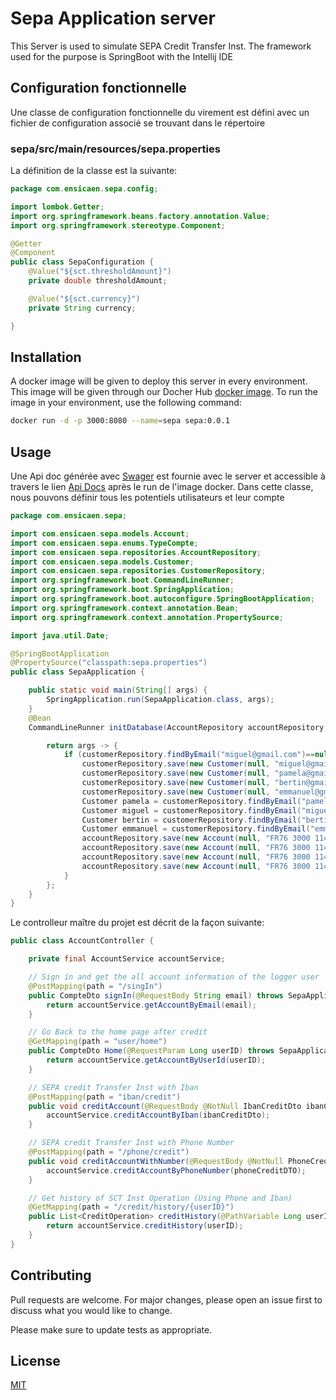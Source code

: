 # Sepa Application server

This Server is used to simulate SEPA Credit Transfer Inst. The framework used for the purpose is SpringBoot with the Intellij IDE

## Configuration fonctionnelle
Une classe de configuration fonctionnelle du virement est défini avec un fichier de configuration associé se trouvant dans le répertoire 

### sepa/src/main/resources/sepa.properties ###

La définition de la classe est la suivante:
```java
package com.ensicaen.sepa.config;

import lombok.Getter;
import org.springframework.beans.factory.annotation.Value;
import org.springframework.stereotype.Component;

@Getter
@Component
public class SepaConfiguration {
    @Value("${sct.thresholdAmount}")
    private double thresholdAmount;

    @Value("${sct.currency}")
    private String currency;

}

```
## Installation

A docker image will be given to deploy this server in every environment. This image will be given through our Docher Hub [docker image](https://hub.docker.com/r/pascalmiguel/sepav1/tags). To run the image in your environment, use the following command:
```bash
docker run -d -p 3000:8080 --name=sepa sepa:0.0.1
```



## Usage
Une Api doc générée avec [Swager](https://swagger.io/) est fournie avec le server et accessible à travers le lien [Api Docs](http://127.0.0.1/swagger-ui/index.html) après le run de l'image docker. Dans cette classe, nous pouvons définir tous les potentiels utilisateurs et leur compte
```java
package com.ensicaen.sepa;

import com.ensicaen.sepa.models.Account;
import com.ensicaen.sepa.enums.TypeCompte;
import com.ensicaen.sepa.repositories.AccountRepository;
import com.ensicaen.sepa.models.Customer;
import com.ensicaen.sepa.repositories.CustomerRepository;
import org.springframework.boot.CommandLineRunner;
import org.springframework.boot.SpringApplication;
import org.springframework.boot.autoconfigure.SpringBootApplication;
import org.springframework.context.annotation.Bean;
import org.springframework.context.annotation.PropertySource;

import java.util.Date;

@SpringBootApplication
@PropertySource("classpath:sepa.properties")
public class SepaApplication {

    public static void main(String[] args) {
        SpringApplication.run(SepaApplication.class, args);
    }
    @Bean
    CommandLineRunner initDatabase(AccountRepository accountRepository, CustomerRepository customerRepository){

        return args -> {
            if (customerRepository.findByEmail("miguel@gmail.com")==null && customerRepository.findByEmail("pamela@gmail.com")==null && customerRepository.findByEmail("emmanuel@gmail.com")==null && customerRepository.findByEmail("bertin@gmail.com")==null) {
                customerRepository.save(new Customer(null, "miguel@gmail.com", "1234", "Kamdem", "Pascal Miguel", "+33681456064", new Date()));
                customerRepository.save(new Customer(null, "pamela@gmail.com", "1234", "Monthe", "Juimo Pamela", "+33674978013", new Date()));
                customerRepository.save(new Customer(null, "bertin@gmail.com", "1234", "LOUBAM", "Bertin Beriot", "+33628821049", new Date()));
                customerRepository.save(new Customer(null, "emmanuel@gmail.com", "1234", "ATANGANA ATANGANA", "Jean Emmanuel", "+33612489039", new Date()));
                Customer pamela = customerRepository.findByEmail("pamela@gmail.com");
                Customer miguel = customerRepository.findByEmail("miguel@gmail.com");
                Customer bertin = customerRepository.findByEmail("bertin@gmail.com");
                Customer emmanuel = customerRepository.findByEmail("emmanuel@gmail.com");
                accountRepository.save(new Account(null, "FR76 3000 1141 0000 0011 0023 136", "BNPAFRPPXXX", 20000, new Date(), "Euro", TypeCompte.CHEQUE, pamela));
                accountRepository.save(new Account(null, "FR76 3000 1140 0000 0010 0023 135", "BNPAFRPPXXX", 20000, new Date(), "Euro", TypeCompte.CHEQUE, miguel));
                accountRepository.save(new Account(null, "FR76 3000 1140 0000 0012 0023 134", "BNPAFRPPXXX", 20000, new Date(), "Euro", TypeCompte.CHEQUE, bertin));
                accountRepository.save(new Account(null, "FR76 3000 1140 0000 0013 0023 133", "BNPAFRPPXXX", 20000, new Date(), "Euro", TypeCompte.CHEQUE, emmanuel));
            }
        };
    }
}

```

Le controlleur maître du projet est décrit de la façon suivante:


```java
public class AccountController {

    private final AccountService accountService;

    // Sign in and get the all account information of the logger user
    @PostMapping(path = "/singIn")
    public CompteDto signIn(@RequestBody String email) throws SepaApplicationException {
        return accountService.getAccountByEmail(email);
    }

    // Go Back to the home page after credit
    @GetMapping(path = "user/home")
    public CompteDto Home(@RequestParam Long userID) throws SepaApplicationException {
        return accountService.getAccountByUserId(userID);
    }

    // SEPA credit Transfer Inst with Iban
    @PostMapping(path = "iban/credit")
    public void creditAccount(@RequestBody @NotNull IbanCreditDto ibanCreditDto) throws SepaApplicationException {
        accountService.creditAccountByIban(ibanCreditDto);
    }

    // SEPA credit Transfer Inst with Phone Number
    @PostMapping(path = "/phone/credit")
    public void creditAccountWithNumber(@RequestBody @NotNull PhoneCreditDTO phoneCreditDTO) throws SepaApplicationException {
        accountService.creditAccountByPhoneNumber(phoneCreditDTO);
    }

    // Get history of SCT Inst Operation (Using Phone and Iban)  
    @GetMapping(path = "/credit/history/{userID}")
    public List<CreditOperation> creditHistory(@PathVariable Long userID) throws SepaApplicationException {
        return accountService.creditHistory(userID);
    }
}
```

## Contributing

Pull requests are welcome. For major changes, please open an issue first
to discuss what you would like to change.

Please make sure to update tests as appropriate.

## License

[MIT](https://choosealicense.com/licenses/mit/)
